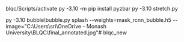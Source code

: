 blqc/Scripts/activate
py -3.10 -m pip install pyzbar
py -3.10 stretch.py 

 py -3.10 bubble\bubble.py splash --weights=mask_rcnn_bubble.h5 --image="C:\Users\sri\OneDrive - Monash University\BLQC\final_annotated.jpg"#   b l q c _ n e w  
 